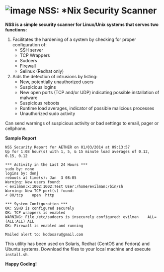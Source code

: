 ![image](http://kodosaru.net/images/saku_robot__anton_yu_01.png)
NSS: *Nix Security Scanner
===========================
**NSS is a simple security scanner for Linux/Unix systems that serves two functions:**

1. Facilitates the hardening of a system by checking for proper configuration of:
    - SSH server
    - TCP Wrappers
    - Sudoers
    - Firewall
    - Selinux (Redhat only)
2. Aids the detection of intrusions by listing:
    - New, potentially unauthorized users
    - Suspicious logins
    - New open ports (TCP and/or UDP) indicating possible installation of malware
    - Suspicious reboots
    - Runtime load averages, indicator of possible malicious processes
    - Unauthorized sudo activity
     
<p>Can send warnings of suspicious activity or bad settings to email, pager or cellphone.</p>

**Sample Report**

    NSS Security Report for AETHER on 01/03/2014 at 09:13:57
    Up for 1:08 hour(s) with 1, 5, & 15 minute load averages of 0.12, 0.15, 0.12

    *** Activity in the Last 24 Hours ***
    sudo by: none
    logins by: donj 
    reboots at time(s): Jan  3 08:05 
    Warning: New users found:
    < evilman:x:1002:1002:Test User:/home/evilman:/bin/sh
    Warning: New TCP port(s) found:
    < 80/tcp    open  http

    *** System Configuration ***
    OK: SSHD is configured securely
    OK: TCP wrappers is enabled
    WARNING: File /etc/sudoers is insecurely configured: evilman    ALL=(ALL:ALL) ALL
    OK: Firewall is enabled and running
        
    Mailed alert to: kodosaru@gmail.com 
       
This utility has been used on Solaris, Redhat (CentOS and Fedora) and Ubuntu systems. Download the files to your local machine and execute `install.sh`.

**Happy Coding!**
